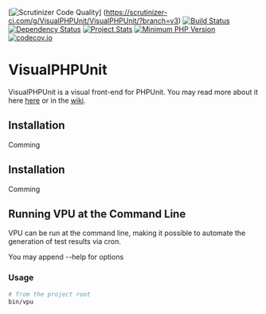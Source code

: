 [![Scrutinizer Code Quality](https://scrutinizer-ci.com/g/VisualPHPUnit/VisualPHPUnit/badges/quality-score.png?b=v3)]
(https://scrutinizer-ci.com/g/VisualPHPUnit/VisualPHPUnit/?branch=v3)
[![Build Status](https://travis-ci.org/VisualPHPUnit/VisualPHPUnit.svg)](https://travis-ci.org/VisualPHPUnit/VisualPHPUnit)
[![Dependency Status](https://www.versioneye.com/user/projects/55f547b3a4155f00090005b5/badge.svg?style=flat)](https://www.versioneye.com/user/projects/55f547b3a4155f00090005b5)
[![Project Stats](https://www.openhub.net/p/VisualPHPUnit/widgets/project_thin_badge.gif)](https://www.openhub.net/p/VisualPHPUnit)
[![Minimum PHP Version](https://img.shields.io/badge/php-%3E%3D%205.6-8892BF.svg?style=flat-square)](https://php.net/)
[![codecov.io](http://codecov.io/github/VisualPHPUnit/VisualPHPUnit/coverage.svg?branch=v3)](http://codecov.io/github/VisualPHPUnit/VisualPHPUnit?branch=devel)


# VisualPHPUnit

VisualPHPUnit is a visual front-end for PHPUnit.
You may read more about it here [here](http://visualphpunit.github.io/VisualPHPUnit/) or in the [wiki](https://github.com/VisualPHPUnit/VisualPHPUnit/wiki).

## Installation

Comming

## Installation

Comming

## Running VPU at the Command Line

VPU can be run at the command line, making it possible to automate the generation of test results via cron.

You may append --help for options

### Usage

```bash
# from the project root
bin/vpu
```

